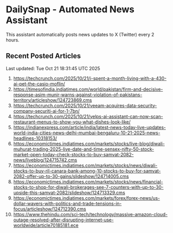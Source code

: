 # DailySnap - Automated News Assistant

This assistant automatically posts news updates to X (Twitter) every 2 hours.

## Recent Posted Articles

Last updated: Tue Oct 21 18:31:45 UTC 2025

1. https://techcrunch.com/2025/10/21/i-spent-a-month-living-with-a-430-ai-pet-the-casio-moflin/
2. https://timesofindia.indiatimes.com/world/pakistan/firm-and-decisive-response-asim-munir-warns-against-violation-of-pakistans-territory/articleshow/124723869.cms
3. https://techcrunch.com/2025/10/21/veeam-acquires-data-security-company-securiti-ai-for-1-7bn/
4. https://techcrunch.com/2025/10/21/yelps-ai-assistant-can-now-scan-restaurant-menus-to-show-you-what-dishes-look-like/
5. https://indianexpress.com/article/india/latest-news-today-live-updates-world-india-cities-news-delhi-mumbai-bengaluru-10-21-2025-news-headlines-10318153/
6. https://economictimes.indiatimes.com/markets/stocks/live-blog/diwali-muhurat-trading-2025-live-date-and-time-sensex-nifty-50-stock-market-open-today-check-stocks-to-buy-samvat-2082-news/liveblog/124715742.cms
7. https://economictimes.indiatimes.com/markets/stocks/news/diwali-stocks-to-buy-ril-canara-bank-among-10-stocks-to-buy-for-samvat-2082-offer-up-to-30-gains/slideshow/124714005.cms
8. https://economictimes.indiatimes.com/markets/stocks/news/financial-stocks-to-shop-for-diwali-brokerages-see-7-counters-with-up-to-30-upside-this-samvat-2082/slideshow/124713329.cms
9. https://economictimes.indiatimes.com/markets/forex/forex-news/us-dollar-wavers-with-politics-and-trade-tensions-in-focus/articleshow/124712390.cms
10. https://www.thehindu.com/sci-tech/technology/massive-amazon-cloud-outage-resolved-after-disrupting-internet-use-worldwide/article70185181.ece
